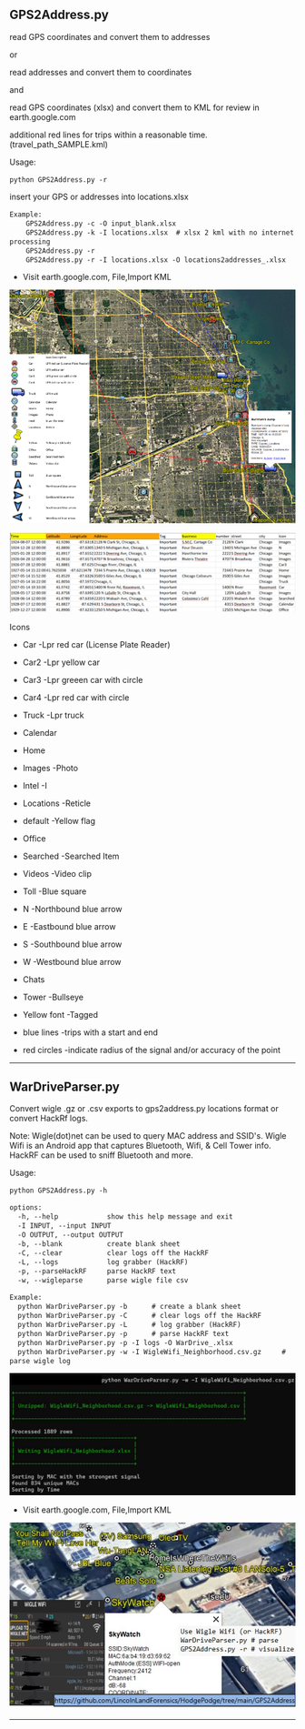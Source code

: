 


## GPS2Address.py
read GPS coordinates and convert them to addresses

or

read addresses and convert them to coordinates

and

read GPS coordinates (xlsx) and convert them to KML for review in earth.google.com

additional red lines for trips within a reasonable time. (travel_path_SAMPLE.kml)

Usage:
```
python GPS2Address.py -r
```
insert your GPS or addresses into locations.xlsx
```
Example:
    GPS2Address.py -c -O input_blank.xlsx
    GPS2Address.py -k -I locations.xlsx  # xlsx 2 kml with no internet processing
    GPS2Address.py -r
    GPS2Address.py -r -I locations.xlsx -O locations2addresses_.xlsx
```    
*   Visit earth.google.com, File,Import KML 

![Case Example](images/GPS.png)


![XLSX Example](images/GPS_xlsx.png)

Icons
*   Car -Lpr red car (License Plate Reader)
*   Car2 -Lpr yellow car
*   Car3 -Lpr greeen car with circle
*   Car4 -Lpr red car with circle
*   Truck -Lpr truck
	
*   Calendar
*   Home
*   Images -Photo
*   Intel -I
*   Locations -Reticle
*   default -Yellow flag
*   Office
*   Searched -Searched Item
*   Videos -Video clip
	
*   Toll -Blue square
*   N -Northbound blue arrow
*   E -Eastbound blue arrow
*   S -Southbound blue arrow
*   W -Westbound blue arrow
	
*   Chats
*   Tower -Bullseye

*   Yellow font -Tagged
*   blue lines -trips with a start and end
*   red circles -indicate radius of the signal and/or accuracy of the point

---


## WarDriveParser.py

Convert wigle .gz or .csv exports to gps2address.py locations format or convert HackRf logs.

Note: Wigle(dot)net can be used to query MAC address and SSID's. Wigle Wifi is an Android app that captures Bluetooth, Wifi, & Cell Tower info. HackRF can be used to sniff Bluetooth and more.


Usage:
```
python GPS2Address.py -h
```


```
options:
  -h, --help            show this help message and exit
  -I INPUT, --input INPUT
  -O OUTPUT, --output OUTPUT
  -b, --blank           create blank sheet
  -C, --clear           clear logs off the HackRF
  -L, --logs            log grabber (HackRF)
  -p, --parseHackRF     parse HackRF text
  -w, --wigleparse      parse wigle file csv
```



```
Example:
  python WarDriveParser.py -b      # create a blank sheet
  python WarDriveParser.py -C      # clear logs off the HackRF
  python WarDriveParser.py -L      # log grabber (HackRF)
  python WarDriveParser.py -p      # parse HackRF text
  python WarDriveParser.py -p -I logs -O WarDrive_.xlsx
  python WarDriveParser.py -w -I WigleWifi_Neighborhood.csv.gz     # parse wigle log
```    


![Syntax Example](images/WigleWiFI2.jpg)

*   Visit earth.google.com, File,Import KML 


![Example](images/WigleWiFI.jpg)

---
